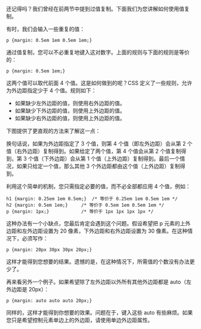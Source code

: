 还记得吗？我们曾经在前两节中提到过值复制。下面我们为您讲解如何使用值复制。

有时，我们会输入一些重复的值：

```
p {margin: 0.5em 1em 0.5em 1em;}
```

通过值复制，您可以不必重复地键入这对数字。上面的规则与下面的规则是等价的：

```
p {margin: 0.5em 1em;}
```

这两个值可以取代前面 4 个值。这是如何做到的呢？CSS 定义了一些规则，允许为外边距指定少于 4 个值。规则如下：

- 如果缺少左外边距的值，则使用右外边距的值。
- 如果缺少下外边距的值，则使用上外边距的值。
- 如果缺少右外边距的值，则使用上外边距的值。

下图提供了更直观的方法来了解这一点：

换句话说，如果为外边距指定了 3 个值，则第 4 个值（即左外边距）会从第 2 个值（右外边距）复制得到。如果给定了两个值，第 4 个值会从第 2 个值复制得到，第 3 个值（下外边距）会从第 1 个值（上外边距）复制得到。最后一个情况，如果只给定一个值，那么其他 3 个外边距都由这个值（上外边距）复制得到。

利用这个简单的机制，您只需指定必要的值，而不必全部都应用 4 个值，例如：

```
h1 {margin: 0.25em 1em 0.5em;}	/* 等价于 0.25em 1em 0.5em 1em */
h2 {margin: 0.5em 1em;}		/* 等价于 0.5em 1em 0.5em 1em */
p {margin: 1px;}			/* 等价于 1px 1px 1px 1px */
```

这种办法有一个小缺点，您最后肯定会遇到这个问题。假设希望把 p 元素的上外边距和左外边距设置为 20 像素，下外边距和右外边距设置为 30 像素。在这种情况下，必须写作：

```
p {margin: 20px 30px 30px 20px;}
```

这样才能得到您想要的结果。遗憾的是，在这种情况下，所需值的个数没有办法更少了。

再来看另外一个例子。如果希望除了左外边距以外所有其他外边距都是 auto（左外边距是 20px）：

```
p {margin: auto auto auto 20px;}
```

同样的，这样才能得到你想要的效果。问题在于，键入这些 auto 有些麻烦。如果您只是希望控制元素单边上的外边距，请使用单边外边距属性。